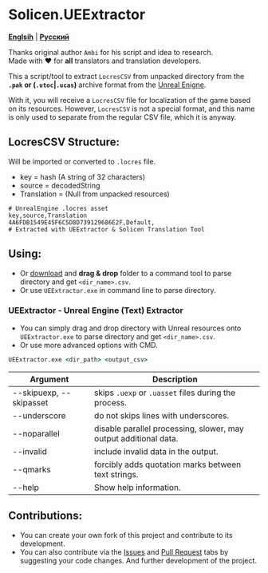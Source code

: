 # Solicen.UEExtractor

[**Englsih**](/README.md) | [**Русский**](./docs/ru/README.ru.md)

Thanks original author `Ambi` for his script and idea to research. <br>
Made with ❤️ for **all** translators and translation developers.

This a script/tool to extract `LocresCSV` from unpacked directory from the **`.pak` or (`.utoc`|`.ucas`)** archive format from the [Unreal Enigne](https://www.unrealengine.com/). 

With it, you will receive a `LocresCSV` file for localization of the game based on its resources. However, `LocresCSV` is not a special format, and this name is only used to separate from the regular CSV file, which it is anyway.

## LocresCSV Structure:
Will be imported or converted to `.locres` file.
- key = hash (A string of 32 characters) 
- source = decodedString
- Translation = (Null from unpacked resources)
```
# UnrealEngine .locres asset
key,source,Translation
4A6FDB1549E45F6C5D8D739129686E2F,Default,
# Extracted with UEExtractor & Solicen Translation Tool
```

## Using:
* Or [download](https://github.com/SolicenTEAM/UEExtractor/releases) and **drag & drop** folder to a command tool to parse directory and get `<dir_name>.csv`.
* Or use `UEExtractor.exe` in command line to parse directory.

### UEExtractor - Unreal Engine (Text) Extractor
* You can simply drag and drop directory with Unreal resources onto `UEExtractor.exe` to parse directory and get `<dir_name>.csv`. 
* Or use more advanced options with CMD.

```cmd
UEExtractor.exe <dir_path> <output_csv> 
```
| Argument | Description |
|----------|-------------|
| --skipuexp, --skipasset | skips `.uexp` or `.uasset` files during the process.
| --underscore | do not skips lines with underscores.
| --noparallel | disable parallel processing, slower, may output additional data.
| --invalid | include invalid data in the output.
| --qmarks | forcibly adds quotation marks between text strings.
| --help | Show help information.

## Contributions:
* You can create your own fork of this project and contribute to its development.
* You can also contribute via the [Issues](https://github.com/SolicenTEAM/RPAExtractorCSharp/issues) and [Pull Request](https://github.com/SolicenTEAM/RPAExtractorCSharp/pulls) tabs by suggesting your code changes. And further development of the project. 
